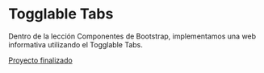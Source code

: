 # Togglable Tabs

Dentro de la lección Componentes de Bootstrap, implementamos una web informativa utilizando el Togglable Tabs.

[Proyecto finalizado](https://fiorellaqa.github.io/Bootstrap-Tabs/)

